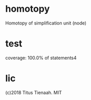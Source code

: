 # homotopy 

Homotopy of simplification unit (node)

# test 

coverage: 100.0% of statements4

# lic 

(c)2018 Titus Tienaah. MIT 